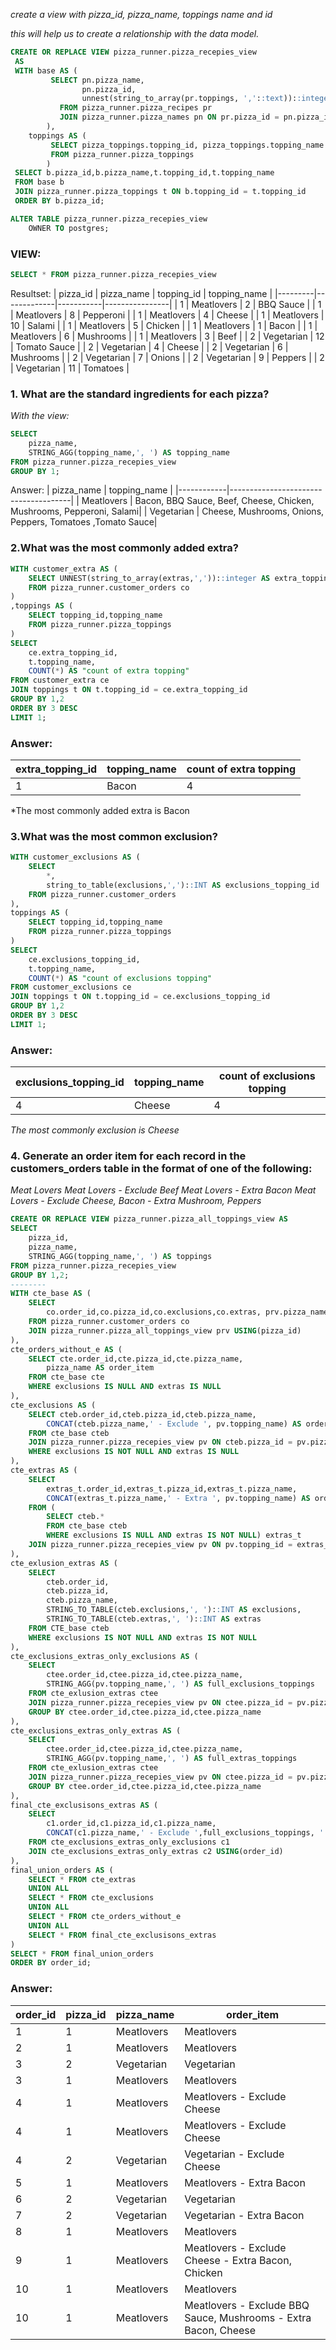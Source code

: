 *create a view with pizza_id, pizza_name, toppings name and id*

*this will help us to create a relationship with the data model.*
````sql
CREATE OR REPLACE VIEW pizza_runner.pizza_recepies_view
 AS
 WITH base AS (
         SELECT pn.pizza_name,
            	pn.pizza_id,
            	unnest(string_to_array(pr.toppings, ','::text))::integer AS topping_id
           FROM pizza_runner.pizza_recipes pr
           JOIN pizza_runner.pizza_names pn ON pr.pizza_id = pn.pizza_id
        ), 
	toppings AS (
         SELECT pizza_toppings.topping_id, pizza_toppings.topping_name
         FROM pizza_runner.pizza_toppings
        )
 SELECT b.pizza_id,b.pizza_name,t.topping_id,t.topping_name
 FROM base b
 JOIN pizza_runner.pizza_toppings t ON b.topping_id = t.topping_id
 ORDER BY b.pizza_id;

ALTER TABLE pizza_runner.pizza_recepies_view
    OWNER TO postgres;
````
### VIEW: 
````SQL
SELECT * FROM pizza_runner.pizza_recepies_view
````
Resultset: 
| pizza_id | pizza_name  | topping_id | topping_name   |
|---------|-------------|-----------|----------------|
| 1       | Meatlovers  | 2         | BBQ Sauce      |
| 1       | Meatlovers  | 8         | Pepperoni      |
| 1       | Meatlovers  | 4         | Cheese         |
| 1       | Meatlovers  | 10        | Salami         |
| 1       | Meatlovers  | 5         | Chicken        |
| 1       | Meatlovers  | 1         | Bacon          |
| 1       | Meatlovers  | 6         | Mushrooms      |
| 1       | Meatlovers  | 3         | Beef           |
| 2       | Vegetarian | 12        | Tomato Sauce   |
| 2       | Vegetarian | 4         | Cheese         |
| 2       | Vegetarian | 6         | Mushrooms      |
| 2       | Vegetarian | 7         | Onions         |
| 2       | Vegetarian | 9         | Peppers        |
| 2       | Vegetarian | 11        | Tomatoes       |

### 1. What are the standard ingredients for each pizza?

*With the view:*
````sql
SELECT 
	pizza_name,
	STRING_AGG(topping_name,', ') AS topping_name
FROM pizza_runner.pizza_recepies_view
GROUP BY 1;
````


Answer: 
| pizza_name |             topping_name              |
|------------|--------------------------------------|
| Meatlovers  | Bacon, BBQ Sauce, Beef, Cheese, Chicken, Mushrooms, Pepperoni, Salami|
| Vegetarian | Cheese, Mushrooms, Onions, Peppers, Tomatoes ,Tomato Sauce|

### 2.What was the most commonly added extra?

````sql
WITH customer_extra AS (
	SELECT UNNEST(string_to_array(extras,','))::integer AS extra_topping_id
	FROM pizza_runner.customer_orders co
)
,toppings AS (
	SELECT topping_id,topping_name
	FROM pizza_runner.pizza_toppings
)
SELECT
	ce.extra_topping_id,
	t.topping_name, 
	COUNT(*) AS "count of extra topping"
FROM customer_extra ce
JOIN toppings t ON t.topping_id = ce.extra_topping_id
GROUP BY 1,2
ORDER BY 3 DESC
LIMIT 1;
````
### Answer:
| extra_topping_id | topping_name | count of extra topping |
|-----------------|--------------|-----------------------|
| 1               | Bacon        | 4                     |

*The most commonly added extra is Bacon

### 3.What was the most common exclusion?
````SQL
WITH customer_exclusions AS (
	SELECT 
		*,
		string_to_table(exclusions,',')::INT AS exclusions_topping_id
	FROM pizza_runner.customer_orders
),
toppings AS (
	SELECT topping_id,topping_name
	FROM pizza_runner.pizza_toppings
)
SELECT 
	ce.exclusions_topping_id,
	t.topping_name,
	COUNT(*) AS "count of exclusions topping"
FROM customer_exclusions ce
JOIN toppings t ON t.topping_id = ce.exclusions_topping_id
GROUP BY 1,2
ORDER BY 3 DESC
LIMIT 1;
````
### Answer:
| exclusions_topping_id | topping_name | count of exclusions topping |
|----------------------|--------------|-----------------------------|
| 4                    | Cheese       | 4                           |

*The most commonly exclusion is Cheese*

### 4. Generate an order item for each record in the customers_orders table in the format of one of the following:
*Meat Lovers
Meat Lovers - Exclude Beef
Meat Lovers - Extra Bacon
Meat Lovers - Exclude Cheese, Bacon - Extra Mushroom, Peppers*

````sql
CREATE OR REPLACE VIEW pizza_runner.pizza_all_toppings_view AS
SELECT 
	pizza_id,
	pizza_name,
	STRING_AGG(topping_name,', ') AS toppings
FROM pizza_runner.pizza_recepies_view
GROUP BY 1,2;
--------
WITH cte_base AS (
	SELECT 
		co.order_id,co.pizza_id,co.exclusions,co.extras, prv.pizza_name
	FROM pizza_runner.customer_orders co
	JOIN pizza_runner.pizza_all_toppings_view prv USING(pizza_id)
),
cte_orders_without_e AS (
	SELECT cte.order_id,cte.pizza_id,cte.pizza_name,
		pizza_name AS order_item
	FROM cte_base cte
	WHERE exclusions IS NULL AND extras IS NULL
),
cte_exclusions AS (
	SELECT cteb.order_id,cteb.pizza_id,cteb.pizza_name,
		CONCAT(cteb.pizza_name,' - Exclude ', pv.topping_name) AS order_item
	FROM cte_base cteb 
	JOIN pizza_runner.pizza_recepies_view pv ON cteb.pizza_id = pv.pizza_id AND pv.topping_id = cteb.exclusions::int
	WHERE exclusions IS NOT NULL AND extras IS NULL
),
cte_extras AS (
	SELECT 
		extras_t.order_id,extras_t.pizza_id,extras_t.pizza_name,
		CONCAT(extras_t.pizza_name,' - Extra ', pv.topping_name) AS order_item
	FROM (
		SELECT cteb.*
		FROM cte_base cteb 
		WHERE exclusions IS NULL AND extras IS NOT NULL) extras_t
	JOIN pizza_runner.pizza_recepies_view pv ON pv.topping_id = extras_t.extras::int
),
cte_exlusion_extras AS (
	SELECT 
		cteb.order_id,
		cteb.pizza_id,
		cteb.pizza_name,
		STRING_TO_TABLE(cteb.exclusions,', ')::INT AS exclusions,
		STRING_TO_TABLE(cteb.extras,', ')::INT AS extras
	FROM CTE_base cteb 
	WHERE exclusions IS NOT NULL AND extras IS NOT NULL
),
cte_exclusions_extras_only_exclusions AS (
	SELECT 
		ctee.order_id,ctee.pizza_id,ctee.pizza_name,
		STRING_AGG(pv.topping_name,', ') AS full_exclusions_toppings
	FROM cte_exlusion_extras ctee 
	JOIN pizza_runner.pizza_recepies_view pv ON ctee.pizza_id = pv.pizza_id AND ctee.exclusions = pv.topping_id
	GROUP BY ctee.order_id,ctee.pizza_id,ctee.pizza_name
),
cte_exclusions_extras_only_extras AS (
	SELECT 
		ctee.order_id,ctee.pizza_id,ctee.pizza_name,
		STRING_AGG(pv.topping_name,', ') AS full_extras_toppings
	FROM cte_exlusion_extras ctee 
	JOIN pizza_runner.pizza_recepies_view pv ON ctee.pizza_id = pv.pizza_id AND ctee.extras = pv.topping_id 
	GROUP BY ctee.order_id,ctee.pizza_id,ctee.pizza_name
),
final_cte_exclusisons_extras AS (
	SELECT 
		c1.order_id,c1.pizza_id,c1.pizza_name, 
		CONCAT(c1.pizza_name,' - Exclude ',full_exclusions_toppings, ' - Extra ',full_extras_toppings)
	FROM cte_exclusions_extras_only_exclusions c1
	JOIN cte_exclusions_extras_only_extras c2 USING(order_id)
),
final_union_orders AS (
	SELECT * FROM cte_extras
	UNION ALL
	SELECT * FROM cte_exclusions
	UNION ALL
	SELECT * FROM cte_orders_without_e
	UNION ALL 
	SELECT * FROM final_cte_exclusisons_extras
)
SELECT * FROM final_union_orders
ORDER BY order_id;
````
### Answer:
| order_id | pizza_id | pizza_name  | order_item                                      |
|----------|----------|-------------|-------------------------------------------------|
| 1        | 1        | Meatlovers  | Meatlovers                                      |
| 2        | 1        | Meatlovers  | Meatlovers                                      |
| 3        | 2        | Vegetarian  | Vegetarian                                      |
| 3        | 1        | Meatlovers  | Meatlovers                                      |
| 4        | 1        | Meatlovers  | Meatlovers - Exclude Cheese                    |
| 4        | 1        | Meatlovers  | Meatlovers - Exclude Cheese                    |
| 4        | 2        | Vegetarian  | Vegetarian - Exclude Cheese                    |
| 5        | 1        | Meatlovers  | Meatlovers - Extra Bacon                       |
| 6        | 2        | Vegetarian  | Vegetarian                                      |
| 7        | 2        | Vegetarian  | Vegetarian - Extra Bacon                       |
| 8        | 1        | Meatlovers  | Meatlovers                                      |
| 9        | 1        | Meatlovers  | Meatlovers - Exclude Cheese - Extra Bacon, Chicken |
| 10       | 1        | Meatlovers  | Meatlovers                                      |
| 10       | 1        | Meatlovers  | Meatlovers - Exclude BBQ Sauce, Mushrooms - Extra Bacon, Cheese |


